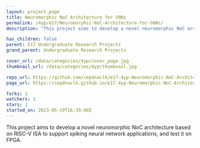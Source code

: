 ```yaml
---
layout: project_page
title: Neuromorphic NoC Architecture for SNNs
permalink: /4yp/e17/Neuromorphic-NoC-Architecture-for-SNNs/
description: "This project aims to develop a novel neuromorphic NoC architecture based on RISC-V ISA to support spiking neural network applications, and test it on FPGA."

has_children: false
parent: E17 Undergraduate Research Projects
grand_parent: Undergraduate Research Projects

cover_url: /data/categories/4yp/cover_page.jpg
thumbnail_url: /data/categories/4yp/thumbnail.jpg

repo_url: https://github.com/cepdnaclk/e17-4yp-Neuromorphic-NoC-Architecture-for-SNNs
page_url: https://cepdnaclk.github.io/e17-4yp-Neuromorphic-NoC-Architecture-for-SNNs

forks: 2
watchers: 1
stars: 1
started_on: 2023-05-19T16:39:40Z
---
```

This project aims to develop a novel neuromorphic NoC architecture based on RISC-V ISA to support spiking neural network applications, and test it on FPGA.

